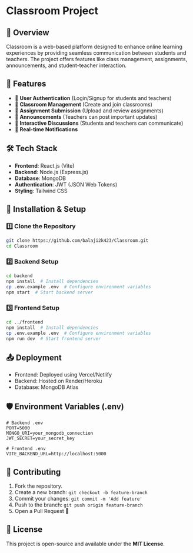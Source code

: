 # Classroom Project

## 📌 Overview
Classroom is a web-based platform designed to enhance online learning experiences by providing seamless communication between students and teachers. The project offers features like class management, assignments, announcements, and student-teacher interaction.

## 🚀 Features
- 🔹 **User Authentication** (Login/Signup for students and teachers)
- 🔹 **Classroom Management** (Create and join classrooms)
- 🔹 **Assignment Submission** (Upload and review assignments)
- 🔹 **Announcements** (Teachers can post important updates)
- 🔹 **Interactive Discussions** (Students and teachers can communicate)
- 🔹 **Real-time Notifications**

## 🛠️ Tech Stack
- **Frontend**: React.js (Vite)
- **Backend**: Node.js (Express.js)
- **Database**: MongoDB
- **Authentication**: JWT (JSON Web Tokens)
- **Styling**: Tailwind CSS

## 🎯 Installation & Setup

### 1️⃣ Clone the Repository
```sh
git clone https://github.com/balaji2k423/Classroom.git
cd Classroom
```

### 2️⃣ Backend Setup
```sh
cd backend
npm install  # Install dependencies
cp .env.example .env  # Configure environment variables
npm start  # Start backend server
```

### 3️⃣ Frontend Setup
```sh
cd ../frontend
npm install  # Install dependencies
cp .env.example .env  # Configure environment variables
npm run dev  # Start frontend server
```

## 📤 Deployment
- Frontend: Deployed using Vercel/Netlify
- Backend: Hosted on Render/Heroku
- Database: MongoDB Atlas

## 🛡️ Environment Variables (.env)
```env
# Backend .env
PORT=5000
MONGO_URI=your_mongodb_connection
JWT_SECRET=your_secret_key

# Frontend .env
VITE_BACKEND_URL=http://localhost:5000
```

## 🤝 Contributing
1. Fork the repository.
2. Create a new branch: `git checkout -b feature-branch`
3. Commit your changes: `git commit -m 'Add feature'`
4. Push to the branch: `git push origin feature-branch`
5. Open a Pull Request 🚀

## 📜 License
This project is open-source and available under the **MIT License**.
